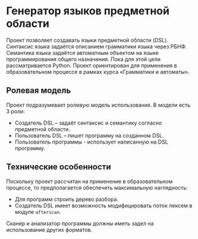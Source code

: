 # Генератор языков предметной области
Проект позволяет создавать языки предметной области (DSL). Синтаксис языка задаётся описанием грамматики языка через РБНФ. Семантика языка задаётся автоматным объектом на языке программирования общего назначения. Пока для этой цели рассматривается Python.
Проект ориентирован для применения в образовательном процессе в рамках курса «Грамматики и автоматы».
## Ролевая модель
Проект подразумевает ролевую модель использования. В модели есть 3 роли:
* Создатель DSL – задаёт синтаксис и семантику согласно предметной области.
* Пользователь DSL – пишет программу на созданном DSL.
* Пользователь программы - использует написанную на DSL программу.
## Технические особенности
Поскольку проект рассчитан на применение в образовательном процессе, то предполагается обеспечить максимальную наглядность:
* Для программ строить дерево разбора.
* Создатель DSL имеет возможность модифицировать поток лексем в модуле `afterscan`.

Сканер и анализатор программы должны иметь задел на использование других форматов.
